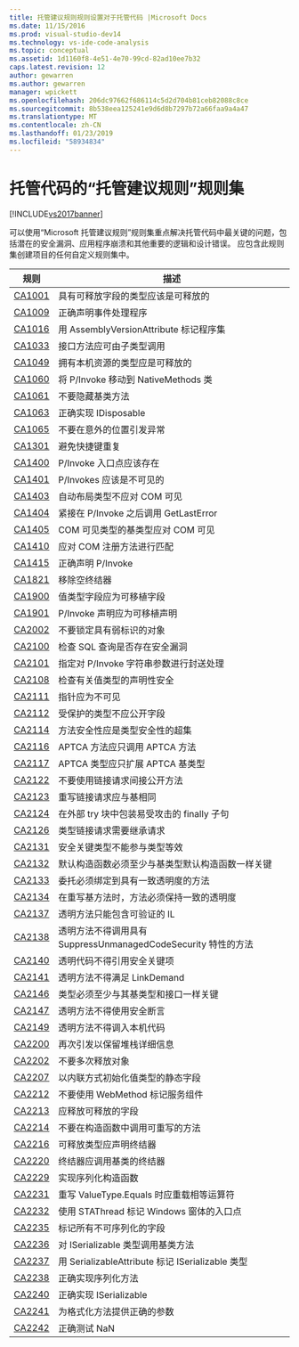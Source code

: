 ```yaml
---
title: 托管建议规则规则设置对于托管代码 |Microsoft Docs
ms.date: 11/15/2016
ms.prod: visual-studio-dev14
ms.technology: vs-ide-code-analysis
ms.topic: conceptual
ms.assetid: 1d1160f8-4e51-4e70-99cd-82ad10ee7b32
caps.latest.revision: 12
author: gewarren
ms.author: gewarren
manager: wpickett
ms.openlocfilehash: 206dc97662f686114c5d2d704b81ceb82088c8ce
ms.sourcegitcommit: 8b538eea125241e9d6d8b7297b72a66faa9a4a47
ms.translationtype: MT
ms.contentlocale: zh-CN
ms.lasthandoff: 01/23/2019
ms.locfileid: "58934834"
---
```

# <a name="managed-recommended-rules-rule-set-for-managed-code"></a>托管代码的“托管建议规则”规则集
[!INCLUDE[vs2017banner](../includes/vs2017banner.md)]

可以使用“Microsoft 托管建议规则”规则集重点解决托管代码中最关键的问题，包括潜在的安全漏洞、应用程序崩溃和其他重要的逻辑和设计错误。 应包含此规则集创建项目的任何自定义规则集中。  
  
|规则|描述|  
|----------|-----------------|  
|[CA1001](../code-quality/ca1001-types-that-own-disposable-fields-should-be-disposable.md)|具有可释放字段的类型应该是可释放的|  
|[CA1009](../code-quality/ca1009-declare-event-handlers-correctly.md)|正确声明事件处理程序|  
|[CA1016](../code-quality/ca1016-mark-assemblies-with-assemblyversionattribute.md)|用 AssemblyVersionAttribute 标记程序集|  
|[CA1033](../code-quality/ca1033-interface-methods-should-be-callable-by-child-types.md)|接口方法应可由子类型调用|  
|[CA1049](../code-quality/ca1049-types-that-own-native-resources-should-be-disposable.md)|拥有本机资源的类型应是可释放的|  
|[CA1060](../code-quality/ca1060-move-p-invokes-to-nativemethods-class.md)|将 P/Invoke 移动到 NativeMethods 类|  
|[CA1061](../code-quality/ca1061-do-not-hide-base-class-methods.md)|不要隐藏基类方法|  
|[CA1063](../code-quality/ca1063-implement-idisposable-correctly.md)|正确实现 IDisposable|  
|[CA1065](../code-quality/ca1065-do-not-raise-exceptions-in-unexpected-locations.md)|不要在意外的位置引发异常|  
|[CA1301](../code-quality/ca1301-avoid-duplicate-accelerators.md)|避免快捷键重复|  
|[CA1400](../code-quality/ca1400-p-invoke-entry-points-should-exist.md)|P/Invoke 入口点应该存在|  
|[CA1401](../code-quality/ca1401-p-invokes-should-not-be-visible.md)|P/Invokes 应该是不可见的|  
|[CA1403](../code-quality/ca1403-auto-layout-types-should-not-be-com-visible.md)|自动布局类型不应对 COM 可见|  
|[CA1404](../code-quality/ca1404-call-getlasterror-immediately-after-p-invoke.md)|紧接在 P/Invoke 之后调用 GetLastError|  
|[CA1405](../code-quality/ca1405-com-visible-type-base-types-should-be-com-visible.md)|COM 可见类型的基类型应对 COM 可见|  
|[CA1410](../code-quality/ca1410-com-registration-methods-should-be-matched.md)|应对 COM 注册方法进行匹配|  
|[CA1415](../code-quality/ca1415-declare-p-invokes-correctly.md)|正确声明 P/Invoke|  
|[CA1821](../code-quality/ca1821-remove-empty-finalizers.md)|移除空终结器|  
|[CA1900](../code-quality/ca1900-value-type-fields-should-be-portable.md)|值类型字段应为可移植字段|  
|[CA1901](../code-quality/ca1901-p-invoke-declarations-should-be-portable.md)|P/Invoke 声明应为可移植声明|  
|[CA2002](../code-quality/ca2002-do-not-lock-on-objects-with-weak-identity.md)|不要锁定具有弱标识的对象|  
|[CA2100](../code-quality/ca2100-review-sql-queries-for-security-vulnerabilities.md)|检查 SQL 查询是否存在安全漏洞|  
|[CA2101](../code-quality/ca2101-specify-marshaling-for-p-invoke-string-arguments.md)|指定对 P/Invoke 字符串参数进行封送处理|  
|[CA2108](../code-quality/ca2108-review-declarative-security-on-value-types.md)|检查有关值类型的声明性安全|  
|[CA2111](../code-quality/ca2111-pointers-should-not-be-visible.md)|指针应为不可见|  
|[CA2112](../code-quality/ca2112-secured-types-should-not-expose-fields.md)|受保护的类型不应公开字段|  
|[CA2114](../code-quality/ca2114-method-security-should-be-a-superset-of-type.md)|方法安全性应是类型安全性的超集|  
|[CA2116](../code-quality/ca2116-aptca-methods-should-only-call-aptca-methods.md)|APTCA 方法应只调用 APTCA 方法|  
|[CA2117](../code-quality/ca2117-aptca-types-should-only-extend-aptca-base-types.md)|APTCA 类型应只扩展 APTCA 基类型|  
|[CA2122](../code-quality/ca2122-do-not-indirectly-expose-methods-with-link-demands.md)|不要使用链接请求间接公开方法|  
|[CA2123](../code-quality/ca2123-override-link-demands-should-be-identical-to-base.md)|重写链接请求应与基相同|  
|[CA2124](../code-quality/ca2124-wrap-vulnerable-finally-clauses-in-outer-try.md)|在外部 try 块中包装易受攻击的 finally 子句|  
|[CA2126](../code-quality/ca2126-type-link-demands-require-inheritance-demands.md)|类型链接请求需要继承请求|  
|[CA2131](../code-quality/ca2131-security-critical-types-may-not-participate-in-type-equivalence.md)|安全关键类型不能参与类型等效|  
|[CA2132](../code-quality/ca2132-default-constructors-must-be-at-least-as-critical-as-base-type-default-constructors.md)|默认构造函数必须至少与基类型默认构造函数一样关键|  
|[CA2133](../code-quality/ca2133-delegates-must-bind-to-methods-with-consistent-transparency.md)|委托必须绑定到具有一致透明度的方法|  
|[CA2134](../code-quality/ca2134-methods-must-keep-consistent-transparency-when-overriding-base-methods.md)|在重写基方法时，方法必须保持一致的透明度|  
|[CA2137](../code-quality/ca2137-transparent-methods-must-contain-only-verifiable-il.md)|透明方法只能包含可验证的 IL|  
|[CA2138](../code-quality/ca2138-transparent-methods-must-not-call-methods-with-the-suppressunmanagedcodesecurity-attribute.md)|透明方法不得调用具有 SuppressUnmanagedCodeSecurity 特性的方法|  
|[CA2140](../code-quality/ca2140-transparent-code-must-not-reference-security-critical-items.md)|透明代码不得引用安全关键项|  
|[CA2141](../code-quality/ca2141-transparent-methods-must-not-satisfy-linkdemands.md)|透明方法不得满足 LinkDemand|  
|[CA2146](../code-quality/ca2146-types-must-be-at-least-as-critical-as-their-base-types-and-interfaces.md)|类型必须至少与其基类型和接口一样关键|  
|[CA2147](../code-quality/ca2147-transparent-methods-may-not-use-security-asserts.md)|透明方法不得使用安全断言|  
|[CA2149](../code-quality/ca2149-transparent-methods-must-not-call-into-native-code.md)|透明方法不得调入本机代码|  
|[CA2200](../code-quality/ca2200-rethrow-to-preserve-stack-details.md)|再次引发以保留堆栈详细信息|  
|[CA2202](../code-quality/ca2202-do-not-dispose-objects-multiple-times.md)|不要多次释放对象|  
|[CA2207](../code-quality/ca2207-initialize-value-type-static-fields-inline.md)|以内联方式初始化值类型的静态字段|  
|[CA2212](../code-quality/ca2212-do-not-mark-serviced-components-with-webmethod.md)|不要使用 WebMethod 标记服务组件|  
|[CA2213](../code-quality/ca2213-disposable-fields-should-be-disposed.md)|应释放可释放的字段|  
|[CA2214](../code-quality/ca2214-do-not-call-overridable-methods-in-constructors.md)|不要在构造函数中调用可重写的方法|  
|[CA2216](../code-quality/ca2216-disposable-types-should-declare-finalizer.md)|可释放类型应声明终结器|  
|[CA2220](../code-quality/ca2220-finalizers-should-call-base-class-finalizer.md)|终结器应调用基类的终结器|  
|[CA2229](../code-quality/ca2229-implement-serialization-constructors.md)|实现序列化构造函数|  
|[CA2231](../code-quality/ca2231-overload-operator-equals-on-overriding-valuetype-equals.md)|重写 ValueType.Equals 时应重载相等运算符|  
|[CA2232](../code-quality/ca2232-mark-windows-forms-entry-points-with-stathread.md)|使用 STAThread 标记 Windows 窗体的入口点|  
|[CA2235](../code-quality/ca2235-mark-all-non-serializable-fields.md)|标记所有不可序列化的字段|  
|[CA2236](../code-quality/ca2236-call-base-class-methods-on-iserializable-types.md)|对 ISerializable 类型调用基类方法|  
|[CA2237](../code-quality/ca2237-mark-iserializable-types-with-serializableattribute.md)|用 SerializableAttribute 标记 ISerializable 类型|  
|[CA2238](../code-quality/ca2238-implement-serialization-methods-correctly.md)|正确实现序列化方法|  
|[CA2240](../code-quality/ca2240-implement-iserializable-correctly.md)|正确实现 ISerializable|  
|[CA2241](../code-quality/ca2241-provide-correct-arguments-to-formatting-methods.md)|为格式化方法提供正确的参数|  
|[CA2242](../code-quality/ca2242-test-for-nan-correctly.md)|正确测试 NaN|
